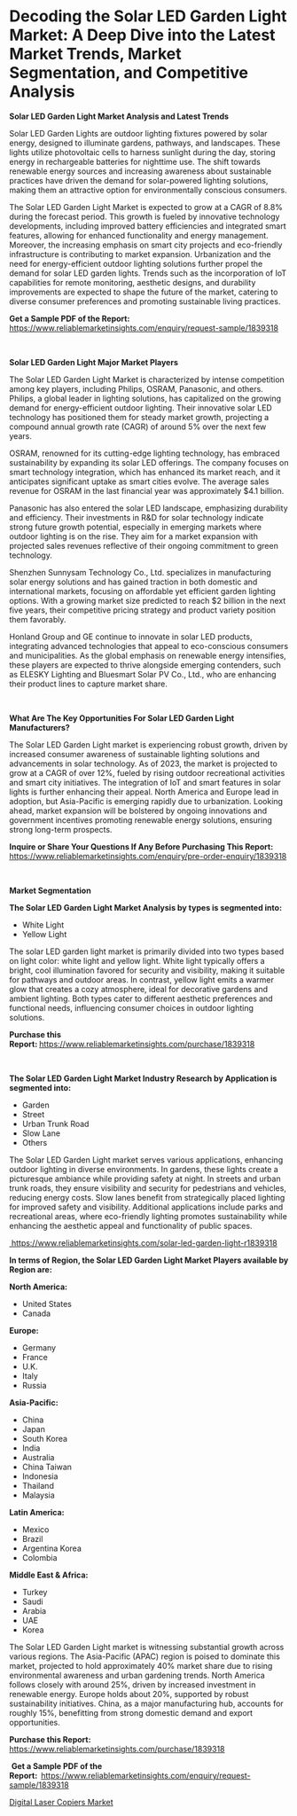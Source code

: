 <p><h1>Decoding the Solar LED Garden Light Market: A Deep Dive into the Latest Market Trends, Market Segmentation, and Competitive Analysis</h1></p><p><strong>Solar LED Garden Light Market Analysis and Latest Trends</strong></p>
<p><p>Solar LED Garden Lights are outdoor lighting fixtures powered by solar energy, designed to illuminate gardens, pathways, and landscapes. These lights utilize photovoltaic cells to harness sunlight during the day, storing energy in rechargeable batteries for nighttime use. The shift towards renewable energy sources and increasing awareness about sustainable practices have driven the demand for solar-powered lighting solutions, making them an attractive option for environmentally conscious consumers.</p><p>The Solar LED Garden Light Market is expected to grow at a CAGR of 8.8% during the forecast period. This growth is fueled by innovative technology developments, including improved battery efficiencies and integrated smart features, allowing for enhanced functionality and energy management. Moreover, the increasing emphasis on smart city projects and eco-friendly infrastructure is contributing to market expansion. Urbanization and the need for energy-efficient outdoor lighting solutions further propel the demand for solar LED garden lights. Trends such as the incorporation of IoT capabilities for remote monitoring, aesthetic designs, and durability improvements are expected to shape the future of the market, catering to diverse consumer preferences and promoting sustainable living practices.</p></p>
<p><strong>Get a Sample PDF of the Report:&nbsp;</strong> <a href="https://www.reliablemarketinsights.com/enquiry/request-sample/1839318?utm_campaign=1894&utm_medium=2&utm_source=Github&utm_content=ia&utm_term=06042025&utm_id=solar-led-garden-light">https://www.reliablemarketinsights.com/enquiry/request-sample/1839318</a></p>
<p>&nbsp;</p>
<p><strong>Solar LED Garden Light Major Market Players</strong></p>
<p><p>The Solar LED Garden Light Market is characterized by intense competition among key players, including Philips, OSRAM, Panasonic, and others. Philips, a global leader in lighting solutions, has capitalized on the growing demand for energy-efficient outdoor lighting. Their innovative solar LED technology has positioned them for steady market growth, projecting a compound annual growth rate (CAGR) of around 5% over the next few years.</p><p>OSRAM, renowned for its cutting-edge lighting technology, has embraced sustainability by expanding its solar LED offerings. The company focuses on smart technology integration, which has enhanced its market reach, and it anticipates significant uptake as smart cities evolve. The average sales revenue for OSRAM in the last financial year was approximately $4.1 billion.</p><p>Panasonic has also entered the solar LED landscape, emphasizing durability and efficiency. Their investments in R&D for solar technology indicate strong future growth potential, especially in emerging markets where outdoor lighting is on the rise. They aim for a market expansion with projected sales revenues reflective of their ongoing commitment to green technology.</p><p>Shenzhen Sunnysam Technology Co., Ltd. specializes in manufacturing solar energy solutions and has gained traction in both domestic and international markets, focusing on affordable yet efficient garden lighting options. With a growing market size predicted to reach $2 billion in the next five years, their competitive pricing strategy and product variety position them favorably.</p><p>Honland Group and GE continue to innovate in solar LED products, integrating advanced technologies that appeal to eco-conscious consumers and municipalities. As the global emphasis on renewable energy intensifies, these players are expected to thrive alongside emerging contenders, such as ELESKY Lighting and Bluesmart Solar PV Co., Ltd., who are enhancing their product lines to capture market share.</p></p>
<p>&nbsp;</p>
<p><strong>What Are The Key Opportunities For Solar LED Garden Light Manufacturers?</strong></p>
<p><p>The Solar LED Garden Light market is experiencing robust growth, driven by increased consumer awareness of sustainable lighting solutions and advancements in solar technology. As of 2023, the market is projected to grow at a CAGR of over 12%, fueled by rising outdoor recreational activities and smart city initiatives. The integration of IoT and smart features in solar lights is further enhancing their appeal. North America and Europe lead in adoption, but Asia-Pacific is emerging rapidly due to urbanization. Looking ahead, market expansion will be bolstered by ongoing innovations and government incentives promoting renewable energy solutions, ensuring strong long-term prospects.</p></p>
<p><strong>Inquire or Share Your Questions If Any Before Purchasing This Report:</strong> <a href="https://www.reliablemarketinsights.com/enquiry/pre-order-enquiry/1839318?utm_campaign=1894&utm_medium=2&utm_source=Github&utm_content=ia&utm_term=06042025&utm_id=solar-led-garden-light">https://www.reliablemarketinsights.com/enquiry/pre-order-enquiry/1839318</a></p>
<p>&nbsp;</p>
<p><strong>Market Segmentation</strong></p>
<p><strong>The Solar LED Garden Light Market Analysis by types is segmented into:</strong></p>
<p><ul><li>White Light</li><li>Yellow Light</li></ul></p>
<p><p>The solar LED garden light market is primarily divided into two types based on light color: white light and yellow light. White light typically offers a bright, cool illumination favored for security and visibility, making it suitable for pathways and outdoor areas. In contrast, yellow light emits a warmer glow that creates a cozy atmosphere, ideal for decorative gardens and ambient lighting. Both types cater to different aesthetic preferences and functional needs, influencing consumer choices in outdoor lighting solutions.</p></p>
<p><strong>Purchase this Report:&nbsp;</strong><a href="https://www.reliablemarketinsights.com/purchase/1839318?utm_campaign=1894&utm_medium=2&utm_source=Github&utm_content=ia&utm_term=06042025&utm_id=solar-led-garden-light">https://www.reliablemarketinsights.com/purchase/1839318</a></p>
<p>&nbsp;</p>
<p><strong>The Solar LED Garden Light Market Industry Research by Application is segmented into:</strong></p>
<p><ul><li>Garden</li><li>Street</li><li>Urban Trunk Road</li><li>Slow Lane</li><li>Others</li></ul></p>
<p><p>The Solar LED Garden Light market serves various applications, enhancing outdoor lighting in diverse environments. In gardens, these lights create a picturesque ambiance while providing safety at night. In streets and urban trunk roads, they ensure visibility and security for pedestrians and vehicles, reducing energy costs. Slow lanes benefit from strategically placed lighting for improved safety and visibility. Additional applications include parks and recreational areas, where eco-friendly lighting promotes sustainability while enhancing the aesthetic appeal and functionality of public spaces.</p></p>
<p><a href="https://www.reliablemarketinsights.com/solar-led-garden-light-r1839318?utm_campaign=1894&utm_medium=2&utm_source=Github&utm_content=ia&utm_term=06042025&utm_id=solar-led-garden-light">&nbsp;https://www.reliablemarketinsights.com/solar-led-garden-light-r1839318</a></p>
<p><strong>In terms of Region, the Solar LED Garden Light Market Players available by Region are:</strong></p>
<p>
    <p> <strong> North America: </strong>
        <ul>
            <li>United States</li>
            <li>Canada</li>
        </ul>
        </p> 
    <p> <strong> Europe: </strong>
        <ul>
            <li>Germany</li>
            <li>France</li>
            <li>U.K.</li>
            <li>Italy</li>
            <li>Russia</li>
        </ul>
        </p> 
    <p> <strong> Asia-Pacific: </strong>
        <ul>
            <li>China</li>
            <li>Japan</li>
            <li>South Korea</li>
            <li>India</li>
            <li>Australia</li>
            <li>China Taiwan</li>
            <li>Indonesia</li>
            <li>Thailand</li>
            <li>Malaysia</li>
        </ul>
        </p> 
    <p> <strong> Latin America: </strong>
        <ul>
            <li>Mexico</li>
            <li>Brazil</li>
            <li>Argentina Korea</li>
            <li>Colombia</li>
        </ul>
        </p> 
    <p> <strong> Middle East & Africa: </strong>
        <ul>
            <li>Turkey</li>
            <li>Saudi</li>
            <li>Arabia</li>
            <li>UAE</li>
            <li>Korea</li>
        </ul>
    </p>
    </p>
<p><p>The Solar LED Garden Light market is witnessing substantial growth across various regions. The Asia-Pacific (APAC) region is poised to dominate this market, projected to hold approximately 40% market share due to rising environmental awareness and urban gardening trends. North America follows closely with around 25%, driven by increased investment in renewable energy. Europe holds about 20%, supported by robust sustainability initiatives. China, as a major manufacturing hub, accounts for roughly 15%, benefitting from strong domestic demand and export opportunities.</p></p>
<p><strong>Purchase this Report: </strong><a href="https://www.reliablemarketinsights.com/purchase/1839318?utm_campaign=1894&utm_medium=2&utm_source=Github&utm_content=ia&utm_term=06042025&utm_id=solar-led-garden-light">https://www.reliablemarketinsights.com/purchase/1839318</a></p>
<p>&nbsp;<strong>Get a Sample PDF of the Report:&nbsp;&nbsp;</strong><a href="https://www.reliablemarketinsights.com/enquiry/request-sample/1839318?utm_campaign=1894&utm_medium=2&utm_source=Github&utm_content=ia&utm_term=06042025&utm_id=solar-led-garden-light">https://www.reliablemarketinsights.com/enquiry/request-sample/1839318</a></p>
<p><strong></strong></p>
<p><p><a href="https://github.com/marloy8/Market-Research-Report-List-7/blob/main/digital-laser-copiers-market.md?utm_campaign=1894&utm_medium=2&utm_source=Github&utm_content=ia&utm_term=06042025&utm_id=solar-led-garden-light">Digital Laser Copiers Market</a></p></p>